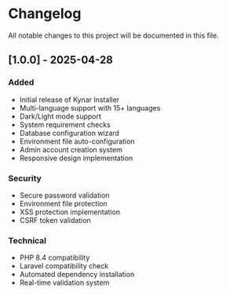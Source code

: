 # Changelog

All notable changes to this project will be documented in this file.

## [1.0.0] - 2025-04-28
### Added
- Initial release of Kynar Installer
- Multi-language support with 15+ languages
- Dark/Light mode support
- System requirement checks
- Database configuration wizard
- Environment file auto-configuration
- Admin account creation system
- Responsive design implementation

### Security
- Secure password validation
- Environment file protection
- XSS protection implementation
- CSRF token validation

### Technical
- PHP 8.4 compatibility
- Laravel compatibility check
- Automated dependency installation
- Real-time validation system
